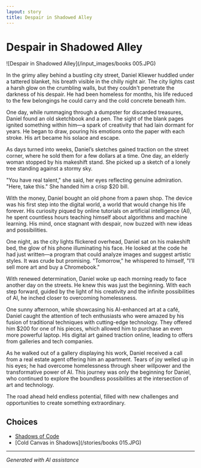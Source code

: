 ```yaml
---
layout: story
title: Despair in Shadowed Alley
---
```


# Despair in Shadowed Alley

![Despair in Shadowed Alley](/input_images/books 005.JPG)

In the grimy alley behind a bustling city street, Daniel Kliewer huddled under a tattered blanket, his breath visible in the chilly night air. The city lights cast a harsh glow on the crumbling walls, but they couldn't penetrate the darkness of his despair. He had been homeless for months, his life reduced to the few belongings he could carry and the cold concrete beneath him.

One day, while rummaging through a dumpster for discarded treasures, Daniel found an old sketchbook and a pen. The sight of the blank pages ignited something within him—a spark of creativity that had lain dormant for years. He began to draw, pouring his emotions onto the paper with each stroke. His art became his solace and escape.

As days turned into weeks, Daniel’s sketches gained traction on the street corner, where he sold them for a few dollars at a time. One day, an elderly woman stopped by his makeshift stand. She picked up a sketch of a lonely tree standing against a stormy sky.

"You have real talent," she said, her eyes reflecting genuine admiration. "Here, take this." She handed him a crisp $20 bill.

With the money, Daniel bought an old phone from a pawn shop. The device was his first step into the digital world, a world that would change his life forever. His curiosity piqued by online tutorials on artificial intelligence (AI), he spent countless hours teaching himself about algorithms and machine learning. His mind, once stagnant with despair, now buzzed with new ideas and possibilities.

One night, as the city lights flickered overhead, Daniel sat on his makeshift bed, the glow of his phone illuminating his face. He looked at the code he had just written—a program that could analyze images and suggest artistic styles. It was crude but promising. "Tomorrow," he whispered to himself, "I’ll sell more art and buy a Chromebook."

With renewed determination, Daniel woke up each morning ready to face another day on the streets. He knew this was just the beginning. With each step forward, guided by the light of his creativity and the infinite possibilities of AI, he inched closer to overcoming homelessness.

One sunny afternoon, while showcasing his AI-enhanced art at a café, Daniel caught the attention of tech enthusiasts who were amazed by his fusion of traditional techniques with cutting-edge technology. They offered him $200 for one of his pieces, which allowed him to purchase an even more powerful laptop. His digital art gained traction online, leading to offers from galleries and tech companies.

As he walked out of a gallery displaying his work, Daniel received a call from a real estate agent offering him an apartment. Tears of joy welled up in his eyes; he had overcome homelessness through sheer willpower and the transformative power of AI. This journey was only the beginning for Daniel, who continued to explore the boundless possibilities at the intersection of art and technology.

The road ahead held endless potential, filled with new challenges and opportunities to create something extraordinary.


## Choices

* [Shadows of Code](/stories/20221014_153920)
* [Cold Canvas in Shadows](/stories/books 015.JPG)


---
*Generated with AI assistance*
